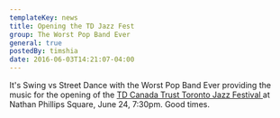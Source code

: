 ```yaml
---
templateKey: news
title: Opening the TD Jazz Fest
group: The Worst Pop Band Ever
general: true
postedBy: timshia
date: 2016-06-03T14:21:07-04:00
---
```

It's Swing vs Street Dance with the Worst Pop Band Ever providing the music for the opening of the [TD Canada Trust Toronto Jazz Festival ](http://torontojazz.com/calendar/rebuild)at Nathan Phillips Square, June 24, 7:30pm. Good times.